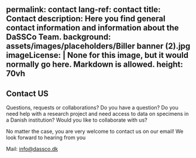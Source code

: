 permalink: contact
lang-ref: contact
title: Contact
description: Here you find general contact information and information about the DaSSCo Team. 
background: assets/images/placeholders/Biller banner (2).jpg
imageLicense: |
  None for this image, but it would normally go here. Markdown is allowed.
height: 70vh
---

## Contact US

Questions, requests or collaborations?
Do you have a question? Do you need help with a research project and need access to data on specimens in a Danish institution? Would you like to collaborate with us?

No matter the case, you are very welcome to contact us on our email! We look forward to hearing from you

Mail: info@dassco.dk
